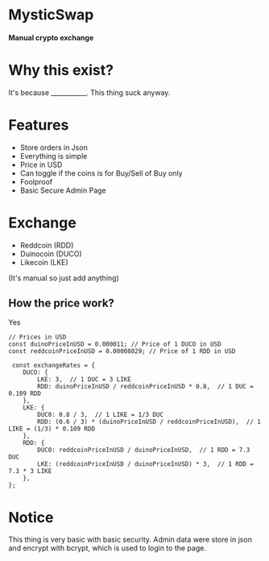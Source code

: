 # MysticSwap
#### Manual crypto exchange

# Why this exist?
It's because ___________. This thing suck anyway.

# Features
* Store orders in Json
* Everything is simple
* Price in USD
* Can toggle if the coins is for Buy/Sell of Buy only
* Foolproof
* Basic Secure Admin Page

# Exchange
* Reddcoin (RDD)
* Duinocoin (DUCO)
* Likecoin (LKE)

(It's manual so just add anything)

## How the price work?
Yes
```
// Prices in USD
const duinoPriceInUSD = 0.000011; // Price of 1 DUCO in USD
const reddcoinPriceInUSD = 0.00008029; // Price of 1 RDD in USD

 const exchangeRates = {
    DUCO: {
        LKE: 3,  // 1 DUC = 3 LIKE
        RDD: duinoPriceInUSD / reddcoinPriceInUSD * 0.8,  // 1 DUC = 0.109 RDD
    },
    LKE: {
        DUC0: 0.8 / 3,  // 1 LIKE = 1/3 DUC
        RDD: (0.6 / 3) * (duinoPriceInUSD / reddcoinPriceInUSD),  // 1 LIKE = (1/3) * 0.109 RDD
    },
    RDD: {
        DUC0: reddcoinPriceInUSD / duinoPriceInUSD,  // 1 RDD = 7.3 DUC
        LKE: (reddcoinPriceInUSD / duinoPriceInUSD) * 3,  // 1 RDD = 7.3 * 3 LIKE
    },
};

```


# Notice

This thing is very basic with basic security. Admin data were store in json and encrypt with bcrypt, which is used to login to the page.
